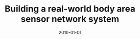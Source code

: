 ---
title: "Building a real-world body area sensor network system"
collection: publications
permalink: /publication/2010-01-01
date: 2010-01-01
category: conferences
venue: 'Proceedings of the Second Asia-Pacific Symposium on Internetware'
citation: 'Jingwei, Xu; Liang, Wang; Xianping, Tao;. (2010). Building a real-world body area sensor network system. Proceedings of the Second Asia-Pacific Symposium on Internetware. pp. 1-4'
---